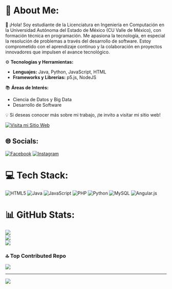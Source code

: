 # 💫 About Me:
👋 ¡Hola! Soy estudiante de la Licenciatura en Ingeniería en Computación en la Universidad Autónoma del Estado de México (CU Valle de México), con formación técnica en programación. Me apasiona la tecnología, en especial la resolución de problemas a través del desarrollo de software. Estoy comprometido con el aprendizaje continuo y la colaboración en proyectos innovadores que impulsen el avance tecnológico.

⚙️ **Tecnologías y Herramientas:**
- **Lenguajes:** Java, Python, JavaScript, HTML
- **Frameworks y Librerías:** p5.js, NodeJS

📚 **Áreas de Interés:**
- Ciencia de Datos y Big Data
- Desarrollo de Software

💡 Si deseas conocer más sobre mi trabajo, ¡te invito a visitar mi sitio web!

[![Visita mi Sitio Web](https://img.shields.io/badge/Sitio_Web-Visítame-brightgreen?style=for-the-badge)](https://icozaaidortauaemexxmxx.on.drv.tw/sitio%20web/Pagina%20web/#)




## 🌐 Socials:
[![Facebook](https://img.shields.io/badge/Facebook-%231877F2.svg?logo=Facebook&logoColor=white)](https://www.facebook.com/zaax.bo/) [![Instagram](https://img.shields.io/badge/Instagram-%23E4405F.svg?logo=Instagram&logoColor=white)](https://instagram.com/https://www.instagram.com/zax.bo/?hl=es) 

# 💻 Tech Stack:
![HTML5](https://img.shields.io/badge/html5-%23E34F26.svg?style=for-the-badge&logo=html5&logoColor=white) ![Java](https://img.shields.io/badge/java-%23ED8B00.svg?style=for-the-badge&logo=openjdk&logoColor=white) ![JavaScript](https://img.shields.io/badge/javascript-%23323330.svg?style=for-the-badge&logo=javascript&logoColor=%23F7DF1E) ![PHP](https://img.shields.io/badge/php-%23777BB4.svg?style=for-the-badge&logo=php&logoColor=white) ![Python](https://img.shields.io/badge/python-3670A0?style=for-the-badge&logo=python&logoColor=ffdd54) ![MySQL](https://img.shields.io/badge/mysql-4479A1.svg?style=for-the-badge&logo=mysql&logoColor=white) ![Angular.js](https://img.shields.io/badge/angular.js-%23E23237.svg?style=for-the-badge&logo=angularjs&logoColor=white)
# 📊 GitHub Stats:
![](https://github-readme-stats.vercel.app/api?username=ZaaidOrta&theme=tokyonight&hide_border=false&include_all_commits=true&count_private=true)<br/>
![](https://github-readme-streak-stats.herokuapp.com/?user=ZaaidOrta&theme=tokyonight&hide_border=false)<br/>
![](https://github-readme-stats.vercel.app/api/top-langs/?username=ZaaidOrta&theme=tokyonight&hide_border=false&include_all_commits=true&count_private=true&layout=compact)

### 🔝 Top Contributed Repo
![](https://github-contributor-stats.vercel.app/api?username=ZaaidOrta&limit=5&theme=tokyonight&combine_all_yearly_contributions=true)

---
[![](https://visitcount.itsvg.in/api?id=ZaaidOrta&icon=6&color=0)](https://visitcount.itsvg.in)

<!-- Proudly created with GPRM ( https://gprm.itsvg.in ) -->
